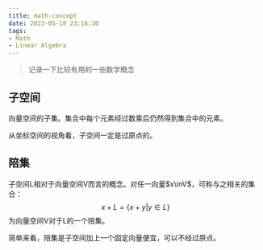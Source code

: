 ```yaml
---
title: math-concept
date: 2023-05-18 23:16:30
tags:
- Math
- Linear Algebra
---
```


> 记录一下比较有用的一些数学概念

## 子空间
向量空间的子集。集合中每个元素经过数乘后仍然得到集合中的元素。

从坐标空间的视角看，子空间一定是过原点的。

## 陪集
子空间L相对于向量空间V而言的概念。对任一向量$x\inV$，可称与之相关的集合：
$$
x+L=\{x+y | y\in L\}
$$
为向量空间V对于L的一个陪集。

简单来看，陪集是子空间加上一个固定向量便宜，可以不经过原点。
